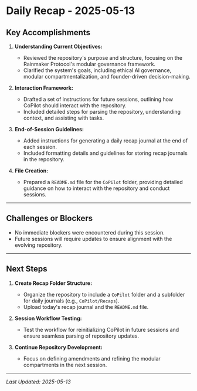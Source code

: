 # Daily Recap - 2025-05-13

## Key Accomplishments
1. **Understanding Current Objectives:**
   - Reviewed the repository's purpose and structure, focusing on the Rainmaker Protocol's modular governance framework.
   - Clarified the system's goals, including ethical AI governance, modular compartmentalization, and founder-driven decision-making.

2. **Interaction Framework:**
   - Drafted a set of instructions for future sessions, outlining how CoPilot should interact with the repository.
   - Included detailed steps for parsing the repository, understanding context, and assisting with tasks.

3. **End-of-Session Guidelines:**
   - Added instructions for generating a daily recap journal at the end of each session.
   - Included formatting details and guidelines for storing recap journals in the repository.

4. **File Creation:**
   - Prepared a `README.md` file for the `CoPilot` folder, providing detailed guidance on how to interact with the repository and conduct sessions.

---

## Challenges or Blockers
- No immediate blockers were encountered during this session.
- Future sessions will require updates to ensure alignment with the evolving repository.

---

## Next Steps
1. **Create Recap Folder Structure:**
   - Organize the repository to include a `CoPilot` folder and a subfolder for daily journals (e.g., `CoPilot/Recaps`).
   - Upload today's recap journal and the `README.md` file.

2. **Session Workflow Testing:**
   - Test the workflow for reinitializing CoPilot in future sessions and ensure seamless parsing of repository updates.

3. **Continue Repository Development:**
   - Focus on defining amendments and refining the modular compartments in the next session.

---

_Last Updated: 2025-05-13_